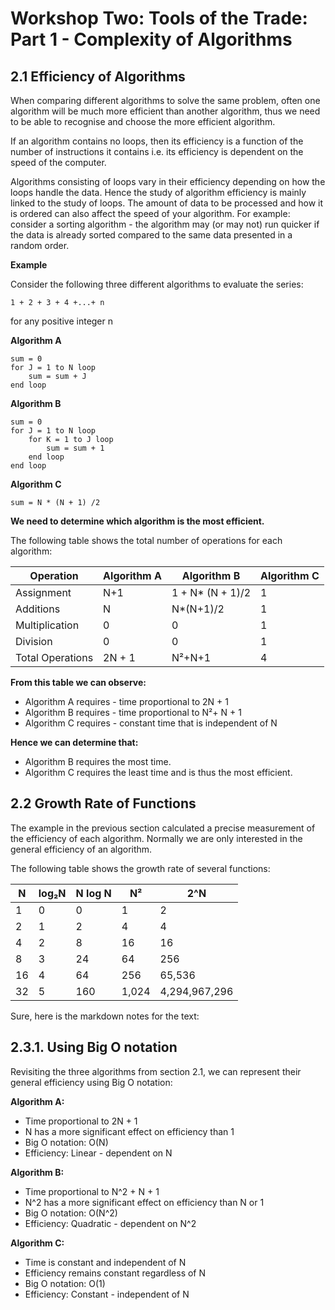 # Workshop Two: Tools of the Trade: Part 1 - Complexity of Algorithms

## 2.1 Efficiency of Algorithms

When comparing different algorithms to solve the same problem, often one algorithm will be much more efficient than another algorithm, thus we need to be able to recognise and choose the more efficient algorithm.

If an algorithm contains no loops, then its efficiency is a function of the number of instructions it contains i.e. its efficiency is dependent on the speed of the computer. 

Algorithms consisting of loops vary in their efficiency depending on how the loops handle the data. Hence the study of algorithm efficiency is mainly linked to the study of loops. The amount of data to be processed and how it is ordered can also affect the speed of your algorithm. For example: consider a sorting algorithm - the algorithm may (or may not) run quicker if the data is already sorted compared to the same data presented in a random order.

**Example**

Consider the following three different algorithms to evaluate the series:

```
1 + 2 + 3 + 4 +...+ n
```
for any positive integer n

**Algorithm A**

```
sum = 0
for J = 1 to N loop
    sum = sum + J
end loop
```

**Algorithm B**

```
sum = 0
for J = 1 to N loop
    for K = 1 to J loop
        sum = sum + 1
    end loop
end loop
```

**Algorithm C**

```
sum = N * (N + 1) /2
```

**We need to determine which algorithm is the most efficient.**

The following table shows the total number of operations for each algorithm:


| Operation | Algorithm A | Algorithm B | Algorithm C |
|---|---|---|---|
| Assignment | N+1 | 1 + N* (N + 1)/2 | 1 |
| Additions | N | N*(N+1)/2 | 1 |
| Multiplication | 0 | 0 | 1 |
| Division | 0 | 0 | 1 |
| Total Operations | 2N + 1 | N²+N+1 | 4 |

**From this table we can observe:**

* Algorithm A requires - time proportional to 2N + 1
* Algorithm B requires - time proportional to N²+ N + 1
* Algorithm C requires - constant time that is independent of N

**Hence we can determine that:**

* Algorithm B requires the most time.
* Algorithm C requires the least time and is thus the most efficient.

## 2.2 Growth Rate of Functions

The example in the previous section calculated a precise measurement of the efficiency of each algorithm. Normally we are only interested in the general efficiency of an algorithm.

The following table shows the growth rate of several functions:

| N | log₂N | N log N | N² | 2^N |
|---|---|---|---|---|
| 1 | 0 | 0 | 1 | 2 |
| 2 | 1 | 2 | 4 | 4 |
| 4 | 2 | 8 | 16 | 16 |
| 8 | 3 | 24 | 64 | 256 |
| 16 | 4 | 64 | 256 | 65,536 |
| 32 | 5 | 160 | 1,024 | 4,294,967,296 |

Sure, here is the markdown notes for the text:

## 2.3.1. Using Big O notation

Revisiting the three algorithms from section 2.1, we can represent their general efficiency using Big O notation:

**Algorithm A:**

- Time proportional to 2N + 1
- N has a more significant effect on efficiency than 1
- Big O notation: O(N)
- Efficiency: Linear - dependent on N

**Algorithm B:**

- Time proportional to N^2 + N + 1
- N^2 has a more significant effect on efficiency than N or 1
- Big O notation: O(N^2)
- Efficiency: Quadratic - dependent on N^2

**Algorithm C:**

- Time is constant and independent of N
- Efficiency remains constant regardless of N
- Big O notation: O(1)
- Efficiency: Constant - independent of N


